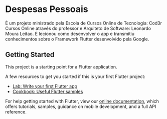 # Despesas Pessoais

É um projeto ministrado pela Escola de Cursos Online de Tecnologia: Cod3r Cursos Online através do professor e Arquiteto de Software: Leonardo Moura Leitao. E  lecionou como desenvolver  o app e transmitiu conhecimentos sobre o Framework Flutter desenvolvido pela Google. 



## Getting Started

This project is a starting point for a Flutter application.

A few resources to get you started if this is your first Flutter project:

- [Lab: Write your first Flutter app](https://flutter.dev/docs/get-started/codelab)
- [Cookbook: Useful Flutter samples](https://flutter.dev/docs/cookbook)

For help getting started with Flutter, view our
[online documentation](https://flutter.dev/docs), which offers tutorials,
samples, guidance on mobile development, and a full API reference.
